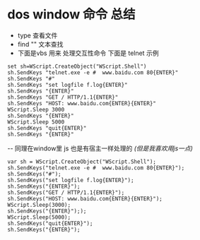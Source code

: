 
# dos window 命令 总结 
- type 查看文件
- find "" 文本查找 
- 下面是vbs  用来 处理交互性命令  下面是 telnet 示例 
```
set sh=WScript.CreateObject("WScript.Shell")
sh.SendKeys "telnet.exe -e #  www.baidu.com 80{ENTER}"
sh.SendKeys "#"
sh.SendKeys "set logfile f.log{ENTER}"
sh.SendKeys "{ENTER}"
sh.SendKeys "GET / HTTP/1.1{ENTER}"
sh.SendKeys "HOST: www.baidu.com{ENTER}{ENTER}"
WScript.Sleep 3000
sh.SendKeys "{ENTER}"
WScript.Sleep 5000
sh.SendKeys "quit{ENTER}"
sh.SendKeys "{ENTER}"

```
-- 同理在window里 js 也是有宿主一样处理的 *(但是我喜欢用js一点)*

```
var sh = WScript.CreateObject("WScript.Shell");
sh.SendKeys("telnet.exe -e #  www.baidu.com 80{ENTER}");
sh.SendKeys("#");
sh.SendKeys("set logfile f.log{ENTER}");
sh.SendKeys("{ENTER}");
sh.SendKeys("GET / HTTP/1.1{ENTER}");
sh.SendKeys("HOST: www.baidu.com{ENTER}{ENTER}");
WScript.Sleep(3000);
sh.SendKeys("{ENTER}"););
WScript.Sleep(5000);
sh.SendKeys("quit{ENTER}");
sh.SendKeys("{ENTER}");

```
